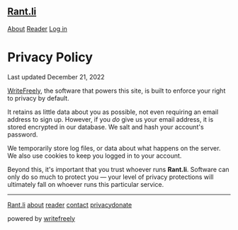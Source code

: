 [Rant.li](https://rant.li/)
---------------------------

[About](https://rant.li/about) [Reader](https://rant.li/read) [Log in](https://rant.li/login)

Privacy Policy
==============

Last updated December 21, 2022

[WriteFreely](https://writefreely.org/), the software that powers this site, is built to enforce your right to privacy by default.

It retains as little data about you as possible, not even requiring an email address to sign up. However, if you _do_ give us your email address, it is stored encrypted in our database. We salt and hash your account's password.

We temporarily store log files, or data about what happens on the server. We also use cookies to keep you logged in to your account.

Beyond this, it's important that you trust whoever runs **Rant.li**. Software can only do so much to protect you — your level of privacy protections will ultimately fall on whoever runs this particular service.

* * *

[Rant.li](https://rant.li/) [about](https://rant.li/about) [reader](https://rant.li/read) [contact](https://rant.li/contact) [privacy](https://rant.li/privacy)[donate](https://rant.li/blog/donate)

powered by [writefreely](https://writefreely.org/)